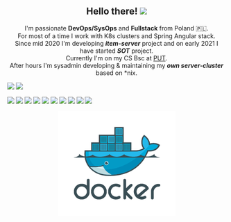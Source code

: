 <h2 align="center">
  Hello there!
  <img src="https://raw.githubusercontent.com/MartinHeinz/MartinHeinz/master/wave.gif" width="30px">
</h2>

<p align="center">
  I'm passionate <b>DevOps/SysOps</b> and <b>Fullstack</b> from Poland 🇵🇱.<br>
  For most of a time I work with K8s clusters and Spring Angular stack.<br>
  Since mid 2020 I'm developing <b><i>item-server</i></b> project and on early 2021 I have started <b><i>SOT</i></b> project.<br>
  Currently I'm on my CS Bsc at <a href="https://www.put.poznan.pl/" target="_blank">PUT</a>.<br>
  After hours I'm sysadmin developing & maintaining my <b><i>own server-cluster</i></b> based on *nix.
</p>

<img src="https://github-readme-stats.vercel.app/api?username=ptylczynski&count_private=true&hide=stars&show_icons=true&hide_border=true&custom_title="></img>
<img src="https://github-readme-stats.vercel.app/api/top-langs/?username=ptylczynski&layout=compact&hide_border=true&custom_title="></img>
<!--
<img src="https://github-readme-stats.vercel.app/api/pin/?username=anuraghazra&repo=github-readme-stats"></img>
--->


<img src="https://img.shields.io/badge/OS-Ubuntu-blue?logo=ubuntu&style=for-the-badge&logoColor=white"></img>
<img src="https://img.shields.io/badge/Editor-IntelliJ%20IDEA-blue?logo=IntelliJ%20Idea&style=for-the-badge&logoColor=white"></img>
<img src="https://img.shields.io/badge/Language-Java-blue?logo=Java&style=for-the-badge"></img>
<img src="https://img.shields.io/badge/Framework-Spring-blue?logo=Spring&style=for-the-badge&logoColor=white"></img>
<img src="https://img.shields.io/badge/Framework-Angular-blue?logo=Angular&style=for-the-badge&logoColor=white"></img>
<img src="https://img.shields.io/badge/Framework-Bootstrapr-blue?logo=Bootstrap&style=for-the-badge&logoColor=white"></img>
<img src="https://img.shields.io/badge/Shell-Bash-blue?logo=GNU%20BASH&style=for-the-badge&logoColor=white"></img>
<img src="https://img.shields.io/badge/Tool-Postman-blue?logo=Postman&style=for-the-badge&logoColor=white"></img>
<img src="https://img.shields.io/badge/Tool-MySQL-blue?logo=MySQL&style=for-the-badge&logoColor=white"></img>
<img src="https://img.shields.io/badge/Tool-Docker-blue?logo=Docker&style=for-the-badge&logoColor=white"></img>
<br>
<p align="center">
  <a href="https://hub.docker.com/u/ptylczynski">
    <img src="https://raw.githubusercontent.com/docker-library/docs/c350af05d3fac7b5c3f6327ac82fe4d990d8729c/docker/logo.png"></img>
  </a>                                                                                                                                  
</p>
